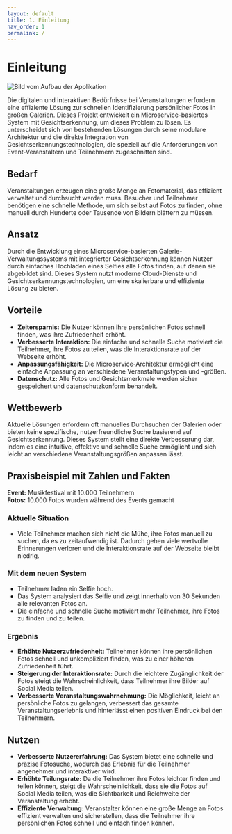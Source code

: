 ```yaml
---
layout: default
title: 1. Einleitung
nav_order: 1
permalink: /
---
```

# Einleitung

![Bild vom Aufbau der Applikation](link-zu-ihrem-bild)

Die digitalen und interaktiven Bedürfnisse bei Veranstaltungen erfordern eine effiziente Lösung zur schnellen Identifizierung persönlicher Fotos in großen Galerien. Dieses Projekt entwickelt ein Microservice-basiertes System mit Gesichtserkennung, um dieses Problem zu lösen. Es unterscheidet sich von bestehenden Lösungen durch seine modulare Architektur und die direkte Integration von Gesichtserkennungstechnologien, die speziell auf die Anforderungen von Event-Veranstaltern und Teilnehmern zugeschnitten sind.

## Bedarf
Veranstaltungen erzeugen eine große Menge an Fotomaterial, das effizient verwaltet und durchsucht werden muss. Besucher und Teilnehmer benötigen eine schnelle Methode, um sich selbst auf Fotos zu finden, ohne manuell durch Hunderte oder Tausende von Bildern blättern zu müssen.

## Ansatz
Durch die Entwicklung eines Microservice-basierten Galerie-Verwaltungssystems mit integrierter Gesichtserkennung können Nutzer durch einfaches Hochladen eines Selfies alle Fotos finden, auf denen sie abgebildet sind. Dieses System nutzt moderne Cloud-Dienste und Gesichtserkennungstechnologien, um eine skalierbare und effiziente Lösung zu bieten.

## Vorteile
- **Zeitersparnis:** Die Nutzer können ihre persönlichen Fotos schnell finden, was ihre Zufriedenheit erhöht.
- **Verbesserte Interaktion:** Die einfache und schnelle Suche motiviert die Teilnehmer, ihre Fotos zu teilen, was die Interaktionsrate auf der Webseite erhöht.
- **Anpassungsfähigkeit:** Die Microservice-Architektur ermöglicht eine einfache Anpassung an verschiedene Veranstaltungstypen und -größen.
- **Datenschutz:** Alle Fotos und Gesichtsmerkmale werden sicher gespeichert und datenschutzkonform behandelt.

## Wettbewerb
Aktuelle Lösungen erfordern oft manuelles Durchsuchen der Galerien oder bieten keine spezifische, nutzerfreundliche Suche basierend auf Gesichtserkennung. Dieses System stellt eine direkte Verbesserung dar, indem es eine intuitive, effektive und schnelle Suche ermöglicht und sich leicht an verschiedene Veranstaltungsgrößen anpassen lässt.

## Praxisbeispiel mit Zahlen und Fakten

**Event:** Musikfestival mit 10.000 Teilnehmern  
**Fotos:** 10.000 Fotos wurden während des Events gemacht

### Aktuelle Situation
- Viele Teilnehmer machen sich nicht die Mühe, ihre Fotos manuell zu suchen, da es zu zeitaufwendig ist. Dadurch gehen viele wertvolle Erinnerungen verloren und die Interaktionsrate auf der Webseite bleibt niedrig.

### Mit dem neuen System
- Teilnehmer laden ein Selfie hoch.
- Das System analysiert das Selfie und zeigt innerhalb von 30 Sekunden alle relevanten Fotos an.
- Die einfache und schnelle Suche motiviert mehr Teilnehmer, ihre Fotos zu finden und zu teilen.

### Ergebnis
- **Erhöhte Nutzerzufriedenheit:** Teilnehmer können ihre persönlichen Fotos schnell und unkompliziert finden, was zu einer höheren Zufriedenheit führt.
- **Steigerung der Interaktionsrate:** Durch die leichtere Zugänglichkeit der Fotos steigt die Wahrscheinlichkeit, dass Teilnehmer ihre Bilder auf Social Media teilen.
- **Verbesserte Veranstaltungswahrnehmung:** Die Möglichkeit, leicht an persönliche Fotos zu gelangen, verbessert das gesamte Veranstaltungserlebnis und hinterlässt einen positiven Eindruck bei den Teilnehmern.

## Nutzen
- **Verbesserte Nutzererfahrung:** Das System bietet eine schnelle und präzise Fotosuche, wodurch das Erlebnis für die Teilnehmer angenehmer und interaktiver wird.
- **Erhöhte Teilungsrate:** Da die Teilnehmer ihre Fotos leichter finden und teilen können, steigt die Wahrscheinlichkeit, dass sie die Fotos auf Social Media teilen, was die Sichtbarkeit und Reichweite der Veranstaltung erhöht.
- **Effiziente Verwaltung:** Veranstalter können eine große Menge an Fotos effizient verwalten und sicherstellen, dass die Teilnehmer ihre persönlichen Fotos schnell und einfach finden können.
